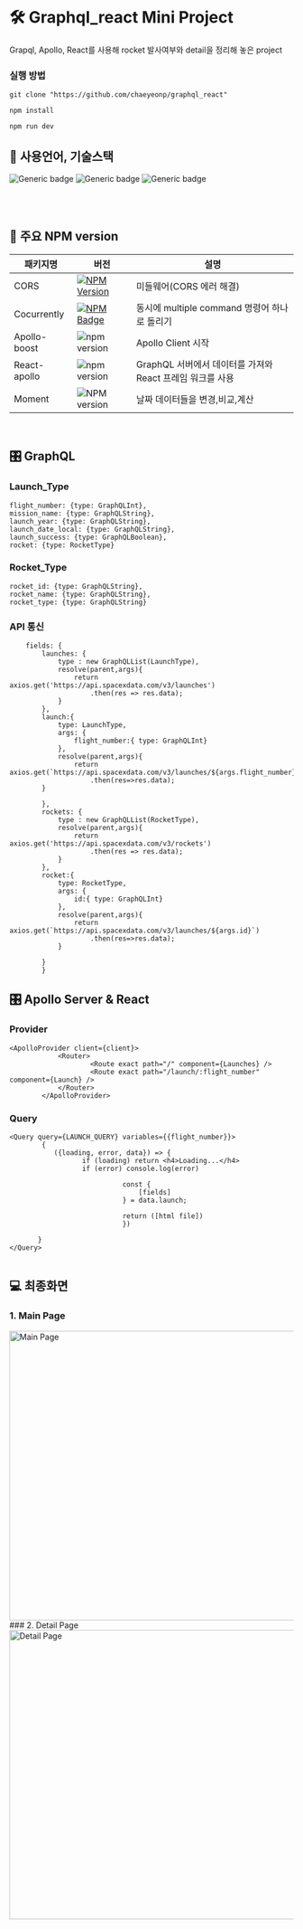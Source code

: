 # 🛠 Graphql_react Mini Project

Grapql, Apollo, React를 사용해 rocket 발사여부와 detail을 정리해 놓은 project


### 실행 방법

```
git clone "https://github.com/chaeyeonp/graphql_react"
    
npm install

npm run dev

```

## 📝 사용언어, 기술스택

![Generic badge](https://img.shields.io/badge/language-GraphQL-skyblue.svg)
![Generic badge](https://img.shields.io/badge/framework-React-green.svg)
![Generic badge](https://img.shields.io/badge/server-Apollo-green.svg)


<br><br>

## 📕 주요 NPM version
| 패키지명 | 버전 | 설명 |
| -------- | ---- | ---- |
| CORS|  [![NPM Version](https://img.shields.io/npm/v/cors.svg)](https://www.npmjs.com/package/cors)|미들웨어(CORS 에러 해결)|
|Cocurrently|[![NPM Badge](https://nodei.co/npm/concurrently.png?downloads=true)](https://www.npmjs.com/package/concurrently)|동시에 multiple command 명령어 하나로 돌리기|
|Apollo-boost|![npm version](https://badge.fury.io/js/%40apollo%2Fclient.svg)|Apollo Client 시작|
|React-apollo|![npm version](https://badge.fury.io/js/react-apollo.svg)| GraphQL 서버에서 데이터를 가져와 React 프레임 워크를 사용|
|Moment|![NPM version](https://img.shields.io/npm/v/moment.svg?style=flat)|날짜 데이터들을 변경,비교,계산|

<br>

## 🎛 GraphQL

### Launch_Type

```
flight_number: {type: GraphQLInt},
mission_name: {type: GraphQLString},
launch_year: {type: GraphQLString},
launch_date_local: {type: GraphQLString},
launch_success: {type: GraphQLBoolean},
rocket: {type: RocketType}
```

### Rocket_Type

```
rocket_id: {type: GraphQLString},
rocket_name: {type: GraphQLString},
rocket_type: {type: GraphQLString}
```

### API 통신

```
    fields: {
        launches: {
            type : new GraphQLList(LaunchType),
            resolve(parent,args){
                return axios.get('https://api.spacexdata.com/v3/launches')
                    .then(res => res.data);
            }
        },
        launch:{
            type: LaunchType,
            args: {
                flight_number:{ type: GraphQLInt}
            },
            resolve(parent,args){
                return axios.get(`https://api.spacexdata.com/v3/launches/${args.flight_number}`)
                    .then(res=>res.data);
        }

        },
        rockets: {
            type : new GraphQLList(RocketType),
            resolve(parent,args){
                return axios.get('https://api.spacexdata.com/v3/rockets')
                    .then(res => res.data);
            }
        },
        rocket:{
            type: RocketType,
            args: {
                id:{ type: GraphQLInt}
            },
            resolve(parent,args){
                return axios.get(`https://api.spacexdata.com/v3/launches/${args.id}`)
                    .then(res=>res.data);
            }

        }
        }

```

## 🎛 Apollo Server & React

### Provider

```
<ApolloProvider client={client}>
            <Router>
                    <Route exact path="/" component={Launches} />
                    <Route exact path="/launch/:flight_number" component={Launch} />
            </Router>
        </ApolloProvider>
```

### Query
```
<Query query={LAUNCH_QUERY} variables={{flight_number}}>
        {
           ({loading, error, data}) => {
                  if (loading) return <h4>Loading...</h4>
                  if (error) console.log(error)

                            const {
                                [fields]
                            } = data.launch;

                            return ([html file])
                            })
      
       }                     
</Query>
            
```
## 💻 최종화면

### 1. Main Page
<img width="512" alt="Main Page" src="https://user-images.githubusercontent.com/61309080/100190060-d9909900-2f30-11eb-9ba1-63dc6ce6fe66.png">
### 2. Detail Page
<img width="512" alt="Detail Page" src="https://user-images.githubusercontent.com/61309080/100190063-da292f80-2f30-11eb-95f6-150f6d69415d.png">
